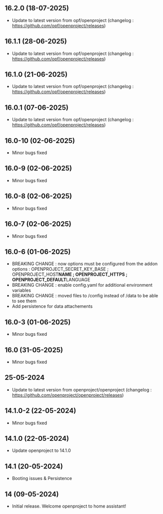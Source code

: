 
## 16.2.0 (18-07-2025)
- Update to latest version from opf/openproject (changelog : https://github.com/opf/openproject/releases)
## 16.1.1 (28-06-2025)

- Update to latest version from opf/openproject (changelog : https://github.com/opf/openproject/releases)

## 16.1.0 (21-06-2025)

- Update to latest version from opf/openproject (changelog : https://github.com/opf/openproject/releases)

## 16.0.1 (07-06-2025)

- Update to latest version from opf/openproject (changelog : https://github.com/opf/openproject/releases)

## 16.0-10 (02-06-2025)

- Minor bugs fixed

## 16.0-9 (02-06-2025)

- Minor bugs fixed

## 16.0-8 (02-06-2025)

- Minor bugs fixed

## 16.0-7 (02-06-2025)

- Minor bugs fixed

## 16.0-6 (01-06-2025)

- BREAKING CHANGE : now options must be configured from the addon options : OPENPROJECT_SECRET_KEY_BASE ; OPENPROJECT_HOST**NAME ; OPENPROJECT_HTTPS ; OPENPROJECT_DEFAULT**LANGUAGE
- BREAKING CHANGE : enable config.yaml for additional environment variables
- BREAKING CHANGE : moved files to /config instead of /data to be able to see them
- Add persistence for data attachements

## 16.0-3 (01-06-2025)

- Minor bugs fixed

## 16.0 (31-05-2025)

- Minor bugs fixed

## 25-05-2024

- Update to latest version from openproject/openproject (changelog : https://github.com/openproject/openproject/releases)

## 14.1.0-2 (22-05-2024)

- Minor bugs fixed

## 14.1.0 (22-05-2024)

- Update openproject to 14.1.0

## 14.1 (20-05-2024)

- Booting issues & Persistence

## 14 (09-05-2024)

- Initial release. Welcome openproject to home assistant!
